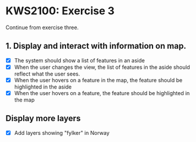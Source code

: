 # KWS2100: Exercise 3

Continue from exercise three.

## 1. Display and interact with information on map.

- [x] The system should show a list of features in an aside
- [x] When the user changes the view, the list of features in the aside should reflect what the user sees.
- [x] When the user hovers on a feature in the map, the feature should be highlighted in the aside
- [x] When the user hovers on a feature, the feature should be highlighted in the map

## Display more layers

- [x] Add layers showing "fylker" in Norway

